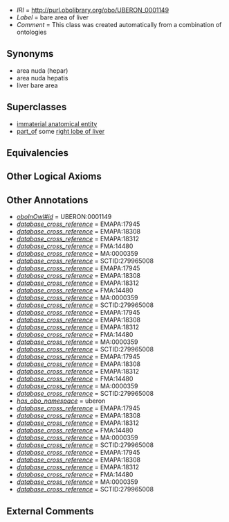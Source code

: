  * *IRI* = http://purl.obolibrary.org/obo/UBERON_0001149
 * *Label* = bare area of liver
 * *Comment* = This class was created automatically from a combination of ontologies

## Synonyms

 * area nuda (hepar)
 * area nuda hepatis
 * liver bare area

## Superclasses

 * [immaterial anatomical entity](../../UBERON/66/UBERON_0000466.md)
 * [part_of](../../BFO/50/BFO_0000050.md) some [right lobe of liver](../../UBERON/14/UBERON_0001114.md)

## Equivalencies


## Other Logical Axioms


## Other Annotations

 * *[oboInOwl#id](../../id/oboInOwl#id.md)* = UBERON:0001149
 * *[database_cross_reference](../../ef/oboInOwl#hasDbXref.md)* = EMAPA:17945
 * *[database_cross_reference](../../ef/oboInOwl#hasDbXref.md)* = EMAPA:18308
 * *[database_cross_reference](../../ef/oboInOwl#hasDbXref.md)* = EMAPA:18312
 * *[database_cross_reference](../../ef/oboInOwl#hasDbXref.md)* = FMA:14480
 * *[database_cross_reference](../../ef/oboInOwl#hasDbXref.md)* = MA:0000359
 * *[database_cross_reference](../../ef/oboInOwl#hasDbXref.md)* = SCTID:279965008
 * *[database_cross_reference](../../ef/oboInOwl#hasDbXref.md)* = EMAPA:17945
 * *[database_cross_reference](../../ef/oboInOwl#hasDbXref.md)* = EMAPA:18308
 * *[database_cross_reference](../../ef/oboInOwl#hasDbXref.md)* = EMAPA:18312
 * *[database_cross_reference](../../ef/oboInOwl#hasDbXref.md)* = FMA:14480
 * *[database_cross_reference](../../ef/oboInOwl#hasDbXref.md)* = MA:0000359
 * *[database_cross_reference](../../ef/oboInOwl#hasDbXref.md)* = SCTID:279965008
 * *[database_cross_reference](../../ef/oboInOwl#hasDbXref.md)* = EMAPA:17945
 * *[database_cross_reference](../../ef/oboInOwl#hasDbXref.md)* = EMAPA:18308
 * *[database_cross_reference](../../ef/oboInOwl#hasDbXref.md)* = EMAPA:18312
 * *[database_cross_reference](../../ef/oboInOwl#hasDbXref.md)* = FMA:14480
 * *[database_cross_reference](../../ef/oboInOwl#hasDbXref.md)* = MA:0000359
 * *[database_cross_reference](../../ef/oboInOwl#hasDbXref.md)* = SCTID:279965008
 * *[database_cross_reference](../../ef/oboInOwl#hasDbXref.md)* = EMAPA:17945
 * *[database_cross_reference](../../ef/oboInOwl#hasDbXref.md)* = EMAPA:18308
 * *[database_cross_reference](../../ef/oboInOwl#hasDbXref.md)* = EMAPA:18312
 * *[database_cross_reference](../../ef/oboInOwl#hasDbXref.md)* = FMA:14480
 * *[database_cross_reference](../../ef/oboInOwl#hasDbXref.md)* = MA:0000359
 * *[database_cross_reference](../../ef/oboInOwl#hasDbXref.md)* = SCTID:279965008
 * *[has_obo_namespace](../../ce/oboInOwl#hasOBONamespace.md)* = uberon
 * *[database_cross_reference](../../ef/oboInOwl#hasDbXref.md)* = EMAPA:17945
 * *[database_cross_reference](../../ef/oboInOwl#hasDbXref.md)* = EMAPA:18308
 * *[database_cross_reference](../../ef/oboInOwl#hasDbXref.md)* = EMAPA:18312
 * *[database_cross_reference](../../ef/oboInOwl#hasDbXref.md)* = FMA:14480
 * *[database_cross_reference](../../ef/oboInOwl#hasDbXref.md)* = MA:0000359
 * *[database_cross_reference](../../ef/oboInOwl#hasDbXref.md)* = SCTID:279965008
 * *[database_cross_reference](../../ef/oboInOwl#hasDbXref.md)* = EMAPA:17945
 * *[database_cross_reference](../../ef/oboInOwl#hasDbXref.md)* = EMAPA:18308
 * *[database_cross_reference](../../ef/oboInOwl#hasDbXref.md)* = EMAPA:18312
 * *[database_cross_reference](../../ef/oboInOwl#hasDbXref.md)* = FMA:14480
 * *[database_cross_reference](../../ef/oboInOwl#hasDbXref.md)* = MA:0000359
 * *[database_cross_reference](../../ef/oboInOwl#hasDbXref.md)* = SCTID:279965008

## External Comments

